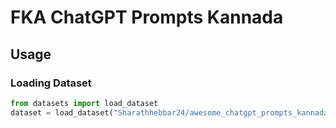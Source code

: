 # FKA ChatGPT Prompts Kannada

## Usage

### Loading Dataset

```python
from datasets import load_dataset
dataset = load_dataset("Sharathhebbar24/awesome_chatgpt_prompts_kannada", split="train")
```